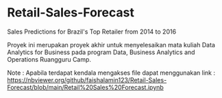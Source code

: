 # Retail-Sales-Forecast
Sales Predictions for Brazil's Top Retailer from 2014 to 2016

Proyek ini merupakan proyek akhir untuk menyelesaikan mata kuliah Data Analytics for Business pada program Data, Business Analytics and Operations Ruangguru Camp.

Note : Apabila terdapat kendala mengakses file dapat menggunakan link : https://nbviewer.org/github/faishalamin123/Retail-Sales-Forecast/blob/main/Retail%20Sales%20Forecast.ipynb
